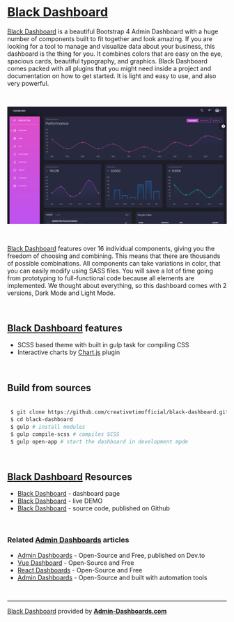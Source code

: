 # [Black Dashboard](https://admin-dashboards.com/bootstrap-dashboard-black-creative-tim)

[Black Dashboard](https://admin-dashboards.com/bootstrap-dashboard-black-creative-tim) is a beautiful Bootstrap 4 Admin Dashboard with a huge number of components built to fit together and look amazing. If you are looking for a tool to manage and visualize data about your business, this dashboard is the thing for you. It combines colors that are easy on the eye, spacious cards, beautiful typography, and graphics.
Black Dashboard comes packed with all plugins that you might need inside a project and documentation on how to get started. It is light and easy to use, and also very powerful.

<br />

![Black Dashboard - Gif animated presentation.](https://raw.githubusercontent.com/admin-dashboards/static/master/bootstrap-dashboard-black-intro.gif)

<br />

[Black Dashboard](https://admin-dashboards.com/bootstrap-dashboard-black-creative-tim) features over 16 individual components, giving you the freedom of choosing and combining. This means that there are thousands of possible combinations. All components can take variations in color, that you can easily modify using SASS files. You will save a lot of time going from prototyping to full-functional code because all elements are implemented. We thought about everything, so this dashboard comes with 2 versions, Dark Mode and Light Mode.

<br />

## [Black Dashboard](https://admin-dashboards.com/bootstrap-dashboard-black-creative-tim) features

- SCSS based theme with built in gulp task for compiling CSS
- Interactive charts by [Chart.js](https://gionkunz.github.io/chartist-js/) plugin

<br />

## Build from sources

```bash

 $ git clone https://github.com/creativetimofficial/black-dashboard.git
 $ cd black-dashboard
 $ gulp # install modules
 $ gulp compile-scss # compiles SCSS
 $ gulp open-app # start the dashboard in development mpde

```

<br />

## [Black Dashboard](https://admin-dashboards.com/bootstrap-dashboard-black-creative-tim) Resources

- [Black Dashboard](https://www.creative-tim.com/product/black-dashboard) - dashboard page
- [Black Dashboard](https://demos.creative-tim.com/black-dashboard/examples/dashboard.html) - live DEMO
- [Black Dashboard](https://github.com/creativetimofficial/black-dashboard) - source code, published on Github

<br />

### Related [Admin Dashboards](https://appseed.us/admin-dashboards/) articles

- [Admin Dashboards](https://dev.to/sm0ke/admin-dashboards-open-source-and-free-4aep) - Open-Source and Free, published on Dev.to
- [Vue Dashboard](https://dev.to/sm0ke/vue-dashboard-open-source-apps-1gd1) - Open-Source and Free
- [React Dashboards](https://dev.to/sm0ke/react-dashboards-open-source-apps-1c7j) - Open-Source and Free
- [Admin Dashboards](https://blog.appseed.us/admin-dashboards-open-source-built-with-automation-tools/) - Open-Source and built with automation tools

<br />

---
[Black Dashboard](https://admin-dashboards.com/bootstrap-dashboard-black-creative-tim) provided by **[Admin-Dashboards.com](https://admin-dashboards.com)**
